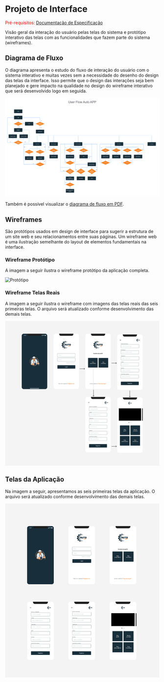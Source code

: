 
# Projeto de Interface

<span style="color:red">Pré-requisitos: <a href="https://github.com/ICEI-PUC-Minas-PMV-ADS/AutoApp/blob/0345c562979ead6378dba6dbabd9690c1ba18b69/docs/02-Especifica%C3%A7%C3%A3o%20do%20Projeto.md"> Documentação de Especificação</a></span>

Visão geral da interação do usuário pelas telas do sistema e protótipo interativo das telas com as funcionalidades que fazem parte do sistema (wireframes).

## Diagrama de Fluxo

O diagrama apresenta o estudo do fluxo de interação do usuário com o sistema interativo e  muitas vezes sem a necessidade do desenho do design das telas da interface. Isso permite que o design das interações seja bem planejado e gere impacto na qualidade no design do wireframe interativo que será desenvolvido logo em seguida.

![Fluxograma](img/fluxograma.png)

Também é possível visualizar o [diagrama de fluxo em PDF](pdf/fluxograma.pdf).

## Wireframes

São protótipos usados em design de interface para sugerir a estrutura de um site web e seu relacionamentos entre suas páginas. Um wireframe web é uma ilustração semelhante do layout de elementos fundamentais na interface.

### Wireframe Protótipo

A imagem a seguir ilustra o wireframe protótipo da aplicação completa.

![Protótipo](img/Wireframe-Protótipo.png)

### Wireframe Telas Reais

A imagem a seguir ilustra o wireframe com imagens das telas reais das seis primeiras telas. O arquivo será atualizado conforme desenvolvimento das demais telas.

![Telas Reais](img/Wireframe.png)

## Telas da Aplicação

Na imagem a seguir, apresentamos as seis primeiras telas da aplicação. O arquivo será atualizado conforme desenvolvimento das demais telas.

![Telas](img/Telas1-6.png)
